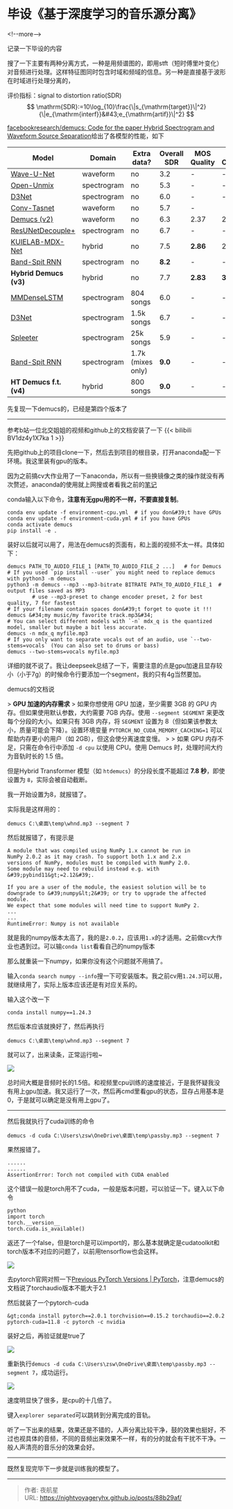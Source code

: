 # 毕设《基于深度学习的音乐源分离》


&lt;!--more--&gt;

记录一下毕设的内容

搜了一下主要有两种分离方式，一种是用频谱图的，即用stft（短时傅里叶变化）对音频进行处理。这样特征图同时包含时域和频域的信息。另一种是直接基于波形在时域进行处理分离的，

评价指标：signal to distortion ratio(SDR)
$$
\mathrm{SDR}:=10\log_{10}\frac{\|s_{\mathrm{target}}\|^2}{\|e_{\mathrm{interf}}&#43;e_{\mathrm{artif}}\|^2}
$$

[facebookresearch/demucs: Code for the paper Hybrid Spectrogram and Waveform Source Separation](https://github.com/facebookresearch/demucs?tab=readme-ov-file)给出了各模型的性能，如下

| Model                                                        | Domain      | Extra data?       | Overall SDR | MOS Quality | MOS Contamination |
| ------------------------------------------------------------ | ----------- | ----------------- | ----------- | ----------- | ----------------- |
| [Wave-U-Net](https://github.com/f90/Wave-U-Net)              | waveform    | no                | 3.2         | -           | -                 |
| [Open-Unmix](https://github.com/sigsep/open-unmix-pytorch)   | spectrogram | no                | 5.3         | -           | -                 |
| [D3Net](https://arxiv.org/abs/2010.01733)                    | spectrogram | no                | 6.0         | -           | -                 |
| [Conv-Tasnet](https://github.com/facebookresearch/demucs/tree/v2) | waveform    | no                | 5.7         | -           |                   |
| [Demucs (v2)](https://github.com/facebookresearch/demucs/tree/v2) | waveform    | no                | 6.3         | 2.37        | 2.36              |
| [ResUNetDecouple&#43;](https://arxiv.org/abs/2109.05418)         | spectrogram | no                | 6.7         | -           | -                 |
| [KUIELAB-MDX-Net](https://github.com/kuielab/mdx-net-submission) | hybrid      | no                | 7.5         | **2.86**    | 2.55              |
| [Band-Spit RNN](https://arxiv.org/abs/2209.15174)            | spectrogram | no                | **8.2**     | -           | -                 |
| **Hybrid Demucs (v3)**                                       | hybrid      | no                | 7.7         | **2.83**    | **3.04**          |
| [MMDenseLSTM](https://arxiv.org/abs/1805.02410)              | spectrogram | 804 songs         | 6.0         | -           | -                 |
| [D3Net](https://arxiv.org/abs/2010.01733)                    | spectrogram | 1.5k songs        | 6.7         | -           | -                 |
| [Spleeter](https://github.com/deezer/spleeter)               | spectrogram | 25k songs         | 5.9         | -           | -                 |
| [Band-Spit RNN](https://arxiv.org/abs/2209.15174)            | spectrogram | 1.7k (mixes only) | **9.0**     | -           | -                 |
| **HT Demucs f.t. (v4)**                                      | hybrid      | 800 songs         | **9.0**     | -           | -                 |

先复现一下demucs的，已经是第四个版本了

----------

参考b站一位北交姐姐的视频和github上的文档安装了一下
{{&lt; bilibili BV1dz4y1X7ka 1 &gt;}}

先把github上的项目clone一下，然后去到项目的根目录，打开anaconda配一下环境。我这里装有gpu的版本。


因为之前搞cv大作业用了一下anaconda，所以有一些换镜像之类的操作就没有再次赘述，anaconda的使用就上网搜或者看我之前的[笔记](https://www.lostune.top/2025/01/11/anaconda、tensorflow和pytorch的配置和使用问题/)

conda输入以下命令，**注意有无gpu用的不一样，不要直接复制**。

```
conda env update -f environment-cpu.yml  # if you don&#39;t have GPUs
conda env update -f environment-cuda.yml # if you have GPUs
conda activate demucs
pip install -e .
```

装好以后就可以用了，用法在demucs的页面有，和上面的视频不太一样。具体如下：

```
demucs PATH_TO_AUDIO_FILE_1 [PATH_TO_AUDIO_FILE_2 ...]   # for Demucs
# If you used `pip install --user` you might need to replace demucs with python3 -m demucs
python3 -m demucs --mp3 --mp3-bitrate BITRATE PATH_TO_AUDIO_FILE_1  # output files saved as MP3
        # use --mp3-preset to change encoder preset, 2 for best quality, 7 for fastest
# If your filename contain spaces don&#39;t forget to quote it !!!
demucs &#34;my music/my favorite track.mp3&#34;
# You can select different models with `-n` mdx_q is the quantized model, smaller but maybe a bit less accurate.
demucs -n mdx_q myfile.mp3
# If you only want to separate vocals out of an audio, use `--two-stems=vocals` (You can also set to drums or bass)
demucs --two-stems=vocals myfile.mp3
```

详细的就不说了。我让deepseek总结了一下，需要注意的点是gpu加速且显存较小（小于7g）的时候命令行要添加一个segment，我的只有4g当然要加。

demucs的文档说

&gt; **GPU 加速的内存需求**
&gt; 如果你想使用 GPU 加速，至少需要 3GB 的 GPU 内存。但如果使用默认参数，大约需要 7GB 内存。使用 `--segment SEGMENT` 来更改每个分段的大小。如果只有 3GB 内存，将 `SEGMENT` 设置为 8（但如果该参数太小，质量可能会下降）。设置环境变量 `PYTORCH_NO_CUDA_MEMORY_CACHING=1` 可以帮助内存更小的用户（如 2GB），但这会使分离速度变慢。
&gt;
&gt; 如果 GPU 内存不足，只需在命令行中添加 `-d cpu` 以使用 CPU。使用 Demucs 时，处理时间大约为音轨时长的 1.5 倍。

但是Hybrid Transformer 模型（如 `htdemucs`）的分段长度不能超过 **7.8 秒**，即使设置为 `8`，实际会被自动截断。

我一开始设置为8，就报错了。

实际我是这样用的：

```
demucs C:\桌面\temp\whnd.mp3 --segment 7
```

然后就报错了，有提示是

```
A module that was compiled using NumPy 1.x cannot be run in
NumPy 2.0.2 as it may crash. To support both 1.x and 2.x
versions of NumPy, modules must be compiled with NumPy 2.0.
Some module may need to rebuild instead e.g. with &#39;pybind11&gt;=2.12&#39;.

If you are a user of the module, the easiest solution will be to
downgrade to &#39;numpy&lt;2&#39; or try to upgrade the affected module.
We expect that some modules will need time to support NumPy 2.
...
...
RuntimeError: Numpy is not available
```

就是我的numpy版本太高了，我的是`2.0.2`，应该用`1.x`的才适用。之前做cv大作业也遇到过。可以输`conda list`看看自己的numpy版本

那么就重装一下numpy，如果你没有这个问题就不用搞了。

输入`conda search numpy --info`搜一下可安装版本。我之前cv用`1.24.3`可以用，就继续用了，实际上版本应该还是有对应关系的。

输入这个改一下

```
conda install numpy==1.24.3
```

然后版本应该就换好了，然后再执行

```
demucs C:\桌面\temp\whnd.mp3 --segment 7
```

就可以了，出来读条，正常运行啦~

![](https://s21.ax1x.com/2025/03/06/pEY0Mvt.png)

总时间大概是音频时长的1.5倍。和视频里cpu训练的速度接近，于是我怀疑我没有用上gpu加速。我又运行了一次，然后再cmd里看gpu的状态，显存占用基本是0，于是就可以确定是没有用上gpu了。

----------

然后我就执行了cuda训练的命令

```
demucs -d cuda C:\Users\zsw\OneDrive\桌面\temp\passby.mp3 --segment 7
```

果然报错了。

```
......
......
AssertionError: Torch not compiled with CUDA enabled
```

这个错误一般是torch用不了cuda，一般是版本问题，可以验证一下。键入以下命令

```
python
import torch
torch.__version__
torch.cuda.is_available()
```

返还了一个false，但是torch是可以import的，那么基本就确定是cudatoolkit和torch版本不对应的问题了，以前用tensorflow也会这样。

![](https://s21.ax1x.com/2025/03/06/pEY02G9.png)

去pytorch官网对照一下[Previous PyTorch Versions | PyTorch](https://pytorch.org/get-started/previous-versions/)，注意demucs的文档说了torchaudio版本不能大于2.1

然后就装了一个pytorch-cuda

```
&gt;conda install pytorch==2.0.1 torchvision==0.15.2 torchaudio==2.0.2 pytorch-cuda=11.8 -c pytorch -c nvidia
```

装好之后，再验证就是true了

![](https://s21.ax1x.com/2025/03/06/pEYsb0P.png)

重新执行```demucs -d cuda C:\Users\zsw\OneDrive\桌面\temp\passby.mp3 --segment 7```，成功运行。

![](https://s21.ax1x.com/2025/03/06/pEYsOk8.png)

速度明显快了很多，是cpu的十几倍了。

键入``explorer separated``可以跳转到分离完成的音轨。

听了一下出来的结果，效果还是不错的，人声分离比较干净，鼓的效果也挺好，不过也视具体的音频，不同的音频出来效果不一样，有的分的就会有干扰不干净。一般人声清亮的音乐分的效果会好。

----

既然复现完毕下一步就是训练我的模型了。


---

> 作者: 夜航星  
> URL: https://nightvoyageryhx.github.io/posts/88b29af/  

